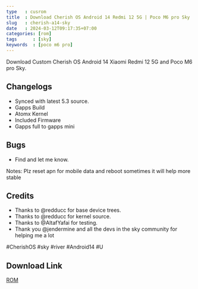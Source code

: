 ```yaml
---
type   : cusrom
title  : Download Cherish OS Android 14 Redmi 12 5G | Poco M6 pro Sky
slug   : cherish-a14-sky
date   : 2024-03-12T09:17:35+07:00
categories: [rom]
tags      : [sky]
keywords  : [poco m6 pro]
---
```


Download Custom Cherish OS Android 14 Xiaomi Redmi 12 5G and Poco M6 pro Sky.

## Changelogs
- Synced with latest 5.3 source.
- Gapps Build
- Atomx Kernel
- Included Firmware
- Gapps full to gapps mini
  
## Bugs
- Find and let me know.

Notes: Plz reset apn for mobile data and reboot sometimes it will help more stable

## Credits
- Thanks to @redducc for base device trees.
- Thanks to @redducc for kernel source.
- Thanks to @AltafYafai for testing.
- Thank you @jendermine and all the devs in the sky community for helping me a lot

#CherishOS #sky #river #Android14 #U

## Download Link
[ROM](https://www.pling.com/p/2117984/)
